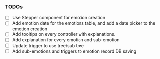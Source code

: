 ### TODOs
- [ ] Use Stepper component for emotion creation
- [ ] Add emotion date for the emotions table, and add a date picker to the emotion creation 
- [ ] Add tooltips on every controller with explanations. 
- [ ] Add explanation for every emotion and sub-emotion
- [ ] Update trigger to use tree/sub tree
- [ ] Add sub-emotions and triggers to emotion record DB saving